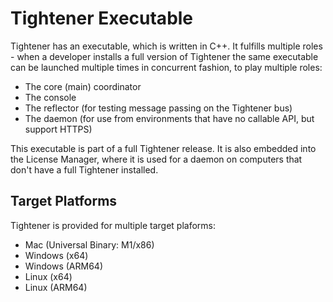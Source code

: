 # Tightener Executable

Tightener has an executable, which is written in C++. It fulfills multiple roles - when a developer installs a full version
of Tightener the same executable can be launched multiple times in concurrent fashion, to play multiple roles:

- The core (main) coordinator
- The console 
- The reflector (for testing message passing on the Tightener bus)
- The daemon (for use from environments that have no callable API, but support HTTPS)

This executable is part of a full Tightener release. It is also embedded into the License Manager, where it is used
for a daemon on computers that don't have a full Tightener installed.

## Target Platforms

Tightener is provided for multiple target plaforms:

- Mac (Universal Binary: M1/x86)
- Windows (x64)
- Windows (ARM64)
- Linux (x64)
- Linux (ARM64)